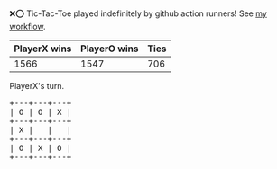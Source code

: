 :x::o: Tic-Tac-Toe played indefinitely by github action runners! See [my workflow](.github/workflows/play.yaml).

|PlayerX wins|PlayerO wins|Ties|
|-|-|-|
|1566|1547|706|

PlayerX's turn.

<pre>
+---+---+---+
| O | O | X |
+---+---+---+
| X |   |   |
+---+---+---+
| O | X | O |
+---+---+---+
</pre>